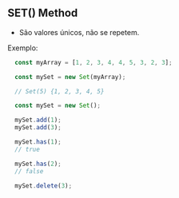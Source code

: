 ## SET() Method

- São valores únicos, não se repetem.

Exemplo: 

  ~~~javascript
    const myArray = [1, 2, 3, 4, 4, 5, 3, 2, 3];

    const mySet = new Set(myArray);

    // Set(5) {1, 2, 3, 4, 5}
  ~~~

  ~~~javascript
    const mySet = new Set();

    mySet.add(1);
    mySet.add(3);

    mySet.has(1);
    // true

    mySet.has(2);
    // false

    mySet.delete(3);
  ~~~